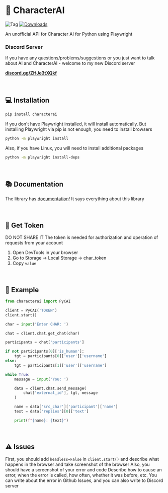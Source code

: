 # 💬 CharacterAI
![Tag](https://img.shields.io/github/license/kramcat/CharacterAI)
[![Downloads](https://static.pepy.tech/badge/characterai/month)](https://pepy.tech/project/characterai)

An unofficial API for Character AI for Python using Playwright

### Discord Server
If you have any questions/problems/suggestions or you just want to talk about AI and CharacterAI - welcome to my new Discord server

[**discord.gg/ZHJe3tXQkf**](https://discord.gg/ZHJe3tXQkf)

 ᅠ 

## 💻 Installation
```bash
pip install characterai
```
If you don't have Playwright installed, it will install automatically. But installing Playwright via pip is not enough, you need to install browsers
```bash
python -m playwright install
```
Also, if you have Linux, you will need to install additional packages
```bash
python -m playwright install-deps
```

 ᅠ 

## 📚 Documentation
The library has [documentation](https://pycai.gitbook.io/welcome/)! It says everything about this library

 ᅠ 

## 🔑 Get Token
DO NOT SHARE IT
The token is needed for authorization and operation of requests from your account
1. Open DevTools in your browser
2. Go to Storage -> Local Storage -> char_token
3. Copy `value`

 ᅠ 

## 📙 Example
```Python
from characterai import PyCAI

client = PyCAI('TOKEN')
client.start()

char = input('Enter CHAR: ')

chat = client.chat.get_chat(char)

participants = chat['participants']

if not participants[0]['is_human']:
    tgt = participants[0]['user']['username']
else:
    tgt = participants[1]['user']['username']

while True:
    message = input('You: ')

    data = client.chat.send_message(
        chat['external_id'], tgt, message
    )

    name = data['src_char']['participant']['name']
    text = data['replies'][0]['text']

    print(f"{name}: {text}")
```

 ᅠ 

## ⚠️ Issues
First, you should add `headless=False` in `client.start()` and describe what happens in the browser and take screenshot of the browser
Also, you should have a screenshot of your error and code
Describe how to cause an error, when the error is called, how often, whether it was before, etc.
You can write about the error in Github Issues, and you can also write to Discord server
